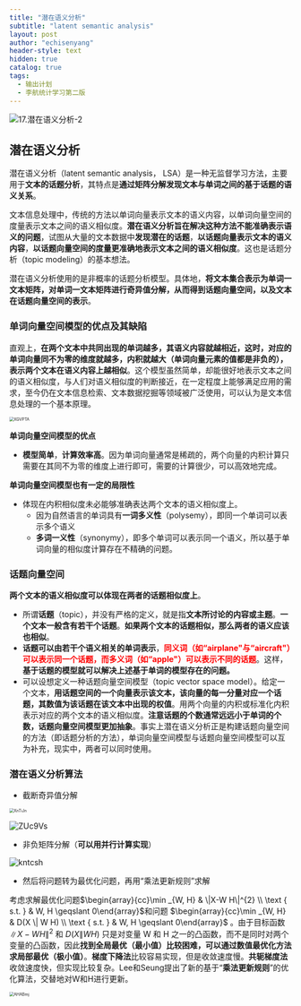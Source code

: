 ```yaml
---
title: "潜在语义分析"
subtitle: "latent semantic analysis"
layout: post
author: "echisenyang"
header-style: text
hidden: true
catalog: true
tags:
  - 输出计划
  - 李航统计学习第二版
---
```




![17.潜在语义分析-2](https://gitee.com/echisenyang/GiteeForUpicUse/raw/master/uPic/17.潜在语义分析-2.jpg)



## 潜在语义分析

潜在语义分析（latent semantic analysis， LSA）是一种无监督学习方法，主要用于**文本的话题分析**，其特点是**通过矩阵分解发现文本与单词之间的基于话题的语义关系**。

文本信息处理中，传统的方法以单词向量表示文本的语义内容，以单词向量空间的度量表示文本之间的语义相似度。**潜在语义分析旨在解决这种方法不能准确表示语义的问题**，试图从大量的文本数据中**发现潜在的话题**，**以话题向量表示文本的语义内容**，**以话题向量空间的度量更准确地表示文本之间的语义相似度**。这也是话题分析（topic modeling）的基本想法。

潜在语义分析使用的是非概率的话题分析模型。具体地，**将文本集合表示为单词一文本矩阵，对单词一文本矩阵进行奇异值分解，从而得到话题向量空间，以及文本在话题向量空间的表示**。



### 单词向量空间模型的优点及其缺陷

直观上，**在两个文本中共同出现的单词越多，其语义内容就越相近，这时，对应的单词向量同不为零的维度就越多，内积就越大（单词向量元素的值都是非负的），表示两个文本在语义内容上越相似**。这个模型虽然简单，却能很好地表示文本之间的语义相似度，与人们对语义相似度的判断接近，在一定程度上能够满足应用的需求，至今仍在文本信息检索、文本数据挖掘等领域被广泛使用，可以认为是文本信息处理的一个基本原理。

<img src="https://gitee.com/echisenyang/GiteeForUpicUse/raw/master/uPic/XGVPTA.png" alt="XGVPTA" style="zoom:50%;" />

**单词向量空间模型的优点**

- **模型简单**，**计算效率高**。因为单词向量通常是稀疏的，两个向量的内积计算只需要在其同不为零的维度上进行即可，需要的计算很少，可以高效地完成。

**单词向量空间模型也有一定的局限性**

- 体现在内积相似度未必能够准确表达两个文本的语义相似度上。
  - 因为自然语言的单词具有**一词多义性**（polysemy），即同一个单词可以表示多个语义
  - **多词一义性**（synonymy），即多个单词可以表示同一个语义，所以基于单词向量的相似度计算存在不精确的问题。



### 话题向量空间

**两个文本的语义相似度可以体现在两者的话题相似度上**。

- 所谓**话题**（topic），并没有严格的定义，就是指**文本所讨论的内容或主题**。**一个文本一般含有若干个话题**。**如果两个文本的话题相似，那么两者的语义应该也相似**。
- **话题可以由若干个语义相关的单词表示**，**<font color=red>同义词（如“airplane"与“aircraft"）可以表示同一个话题，而多义词（如“apple"）可以表示不同的话题</font>**。这样，**基于话题的模型就可以解决上述基于单词的模型存在的问题。**
- 可以设想定义一种话题向量空间模型（topic vector space model）。给定一个文本，**用话题空间的一个向量表示该文本，该向量的每一分量对应一个话题，其数值为该话题在该文本中出现的权值**。用两个向量的内积或标准化内积表示对应的两个文本的语义相似度。**注意话题的个数通常远远小于单词的个数，话题向量空间模型更加抽象**。事实上潜在语义分析正是构建话题向量空间的方法（即话题分析的方法），单词向量空间模型与话题向量空间模型可以互为补充，现实中，两者可以同时使用。



### 潜在语义分析算法

- 截断奇异值分解

<img src="https://gitee.com/echisenyang/GiteeForUpicUse/raw/master/uPic/XnTiJn.png" alt="XnTiJn" style="zoom:50%;" />

![ZUc9Vs](https://gitee.com/echisenyang/GiteeForUpicUse/raw/master/uPic/ZUc9Vs.png)

- 非负矩阵分解（**可以用并行计算实现**）

![kntcsh](https://gitee.com/echisenyang/GiteeForUpicUse/raw/master/uPic/kntcsh.png)

- 然后将问题转为最优化问题，再用“乘法更新规则”求解

考虑求解最优化问题$\begin{array}{cc}\min _{W, H} & \|X-W H\|^{2} \\ \text { s.t. } & W, H \geqslant 0\end{array}$和问题 $\begin{array}{cc}\min _{W, H} & D(X \| W H) \\ \text { s.t. } & W, H \geqslant 0\end{array}$ 。由于目标函数 $\|X-W H\|^{2}$ 和 $D(X \| W H)$ 只是对变量 W 和 H 之一的凸函数，而不是同时对两个变量的凸函数，因此**找到全局最优（最小值）比较困难，可以通过数值最优化方法求局部最优（极小值）**。**梯度下降法**比较容易实现，但是收敛速度慢。**共轭梯度法**收敛速度快，但实现比较复杂。Lee和Seung提出了新的基于“**乘法更新规则**”的优化算法，交替地对W和H进行更新。

<img src="https://gitee.com/echisenyang/GiteeForUpicUse/raw/master/uPic/AHABmj.jpg" alt="AHABmj" style="zoom:50%;" />

